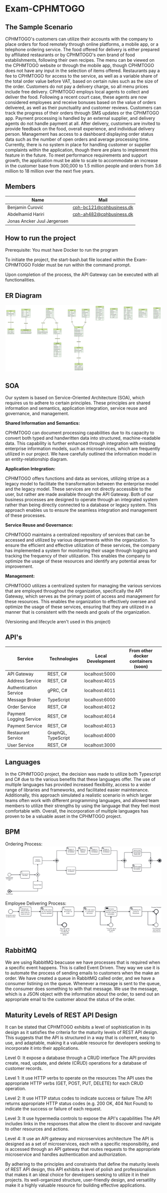 # Exam-CPHMTOGO

## The Sample Scenario
CPHMTOGO's customers can utilize their accounts with the company to place orders for food remotely through online platforms, a mobile app, or a telephone ordering service. The food offered for delivery is either prepared by affiliated restaurants or by CPHMTOGO's own brand of food establishments, following their own recipes. The menu can be viewed on the CPHMTOGO website or through the mobile app, though CPHMTOGO does not have any input in the selection of items offered. Restaurants pay a fee to CPHMTOGO for access to the service, as well as a variable share of the total order value before VAT, based on certain rules such as the size of the order. Customers do not pay a delivery charge, so all menu prices include free delivery. CPHMTOGO employs local agents to collect and deliver the food. Following a recent court case, these agents are now considered employees and receive bonuses based on the value of orders delivered, as well as their punctuality and customer reviews. Customers can track the progress of their orders through SMS updates or the CPHMTOGO app. Payment processing is handled by an external supplier, and delivery agents do not handle payment at all. After delivery, customers are invited to provide feedback on the food, overall experience, and individual delivery person. Management has access to a dashboard displaying order status data such as the number of open orders and average processing time. Currently, there is no system in place for handling customer or supplier complaints within the application, though there are plans to implement this feature in the future. To meet performance requirements and support growth, the application must be able to scale to accommodate an increase in the customer base from 300,000 to 1.5 million people and orders from 3.6 million to 18 million over the next five years.



## Members
| Name                        | Mail                     |
|-----------------------------|--------------------------|
| Benjamin Ćurović            | cph-bc121@cphbusiness.dk |
| Abdelhamid Hariri           | cph-ah482@cphbusiness.dk |
| Jonas Ancker Juul Jørgensen |                          |

## How to run the project
Prerequisite:
You must have Docker to run the program

To initiate the project, the start-bash.bat file located within the Exam-CPHMTOGO Folder must be run within the command prompt.

Upon completion of the process, the API Gateway can be executed with all functionalities.

## ER Diagram
![](https://raw.githubusercontent.com/Abed01-lab/prisma-erd/b9fb5f2de610b67b6c673ad1b352c69996e4f22b/prisma/ERD.svg)


## SOA
Our system is based on Service-Oriented Architecture (SOA), which requires us to adhere to certain principles. These principles are shared information and semantics, application integration, service reuse and governance, and management.

**Shared Information and Semantics:**

CPHMTOGO can document processing capabilities due to its capacity to convert both typed and handwritten data into structured, machine-readable data. This capability is further enhanced through integration with existing enterprise information models, such as microservices, which are frequently utilized in our project. We have carefully outlined the information model in an entity-relationship diagram.

**Application Integration:**

CPHMTOGO offers functions and data as services, utilizing stripe as a legacy model to facilitate the transformation between the enterprise model and the legacy model. These services are not directly accessible to the user, but rather are made available through the API Gateway. Both of our business processes are designed to operate through an integrated system rather than being directly connected to a database or legacy system. This approach enables us to ensure the seamless integration and management of these processes.

**Service Reuse and Governance:**

CPHMTOGO maintains a centralized repository of services that can be accessed and utilized by various departments within the organization. To ensure the efficient and effective utilization of these services, the company has implemented a system for monitoring their usage through logging and tracking the frequency of their utilization. This enables the company to optimize the usage of these resources and identify any potential areas for improvement.

**Management:**

CPHMTOGO utilizes a centralized system for managing the various services that are employed throughout the organization, specifically the API Gateway, which serves as the primary point of access and management for these resources. This enables the organization to effectively oversee and optimize the usage of these services, ensuring that they are utilized in a manner that is consistent with the needs and goals of the organization.


(Versioning and lifecycle aren't used in this project)
## API's
| Service                 | Technologies        | Local Development | From other docker containers (soon) |
|-------------------------|---------------------|-------------------|-------------------------------------|
| API Gateway             | REST, C#            | localhost:5000    |                                     |
| Address Service         | REST, C#            | localhost:4015    |                                     |
| Authentication Service  | gPRC, C#            | localhost:4011    |                                     |
| Message Broker          | TypeScript          | localhost:6000    |                                     |
| Order Service           | REST, C#            | localhost:4012    |                                     |
| Payment Logging Service | REST, C#            | localhost:4014    |                                     |
| Payment Service         | REST, C#            | localhost:4013    |                                     |
| Restaurant Service      | GraphQL, TypeScript | localhost:4000    |                                     |
| User Service            | REST, C#            | localhost:3000    |                                     |

## Languages
In the CPHMTOGO project, the decision was made to utilize both Typescript and C# due to the various benefits that these languages offer. The use of multiple languages has provided increased flexibility, access to a wider range of libraries and frameworks, and facilitated easier maintenance. Additionally, this approach simulated a realistic scenario in which larger teams often work with different programming languages, and allowed team members to utilize their strengths by using the language that they feel most comfortable with. Overall, the incorporation of multiple languages has proven to be a valuable asset in the CPHMTOGO project.

## BPM
Ordering Process:
![](https://github.com/Benjo6/Exam-CPHMTOGO/blob/main/BPM/OrderBPM.png)

Employee Delivering Process:
![](https://github.com/Benjo6/Exam-CPHMTOGO/blob/main/BPM/DeliveringProcess.png)

## RabbitMQ

We are using RabbitMQ beacuase we have processes that is required when a specific event happens. This is called Event Driven. They way we use it is to automate the process of sending emails to customers when the make an order. We have created a queue in RabbitMQ called order, and we have a consumer listining on the queue. Whenever a message is sent to the queue, the consumer does something to with that message. We use the message, which is a JSON object with the information about the order, to send out an appropriate email to the customer about the status of the order.
 
## Maturity Levels of REST API Design
It can be stated that CPHMTOGO exhibits a level of sophistication in its design as it satisfies the criteria for the maturity levels of REST API design. This suggests that the API is structured in a way that is coherent, easy to use, and adaptable, making it a valuable resource for developers seeking to incorporate it into their applications.

Level 0: It expose a database through a CRUD interface
The API provides create, read, update, and delete (CRUD) operations for a database of customer records.

Level 1: It use HTTP verbs to operate on the resources
The API uses the appropriate HTTP verbs (GET, POST, PUT, DELETE) for each CRUD operation.

Level 2: It use HTTP status codes to indicate success or failure
The API returns appropriate HTTP status codes (e.g. 200 OK, 404 Not Found) to indicate the success or failure of each request.

Level 3: It use hypermedia controls to expose the API's capabilities
The API includes links in the responses that allow the client to discover and navigate to other resources and actions.

Level 4: It use an API gateway and microservices architecture
The API is designed as a set of microservices, each with a specific responsibility, and is accessed through an API gateway that routes requests to the appropriate microservice and handles authentication and authorization.

By adhering to the principles and constraints that define the maturity levels of REST API design, this API exhibits a level of polish and professionalism that makes it an ideal choice for developers seeking to utilize it in their projects. Its well-organized structure, user-friendly design, and versatility make it a highly valuable resource for building effective applications.







